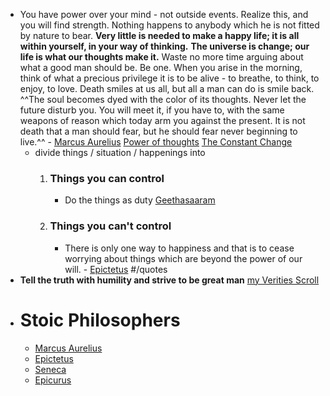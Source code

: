 - You have power over your mind - not outside events. 
Realize this, and you will find strength.
Nothing happens to anybody which he is not fitted by nature to bear.
**Very little is needed to make a happy life; it is all within yourself, in your way of thinking.**
**The universe is change; our life is what our thoughts make it.**
Waste no more time arguing about what a good man should be. Be one.
When you arise in the morning, think of what a precious privilege it is to be alive - to breathe, to think, to enjoy, to love.
Death smiles at us all, but all a man can do is smile back.
^^The soul becomes dyed with the color of its thoughts.
Never let the future disturb you. You will meet it, if you have to, with the same weapons of reason which today arm you against the present.
It is not death that a man should fear, but he should fear never beginning to live.^^ - [Marcus Aurelius]() [Power of thoughts]() [The Constant Change]()
    - divide things / situation / happenings into
        1. ### Things you can control
            - Do the things as duty [Geethasaaram]()
        2. ### Things you can't control 
            - There is only one way to happiness and that is to cease worrying about things which are beyond the power of our will. - [Epictetus]() #/quotes
- **Tell the truth with humility and strive to be great man** [my Verities Scroll]()
- # Stoic Philosophers
    - [Marcus Aurelius]()
    - [Epictetus]()
    - [Seneca]()
    - [Epicurus]()
